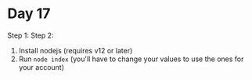 # Day 17

Step 1:
Step 2:

1. Install nodejs (requires v12 or later)
2. Run `node index` (you'll have to change your values to use the ones for your account)
